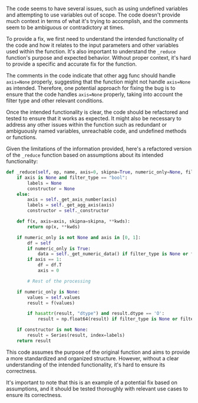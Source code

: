 The code seems to have several issues, such as using undefined variables and attempting to use variables out of scope. The code doesn't provide much context in terms of what it's trying to accomplish, and the comments seem to be ambiguous or contradictory at times.

To provide a fix, we first need to understand the intended functionality of the code and how it relates to the input parameters and other variables used within the function. It's also important to understand the `_reduce` function's purpose and expected behavior. Without proper context, it's hard to provide a specific and accurate fix for the function.

The comments in the code indicate that other agg func should handle `axis=None` properly, suggesting that the function might not handle `axis=None` as intended. Therefore, one potential approach for fixing the bug is to ensure that the code handles `axis=None` properly, taking into account the filter type and other relevant conditions.

Once the intended functionality is clear, the code should be refactored and tested to ensure that it works as expected. It might also be necessary to address any other issues within the function such as redundant or ambiguously named variables, unreachable code, and undefined methods or functions.

Given the limitations of the information provided, here's a refactored version of the `_reduce` function based on assumptions about its intended functionality:

```python
def _reduce(self, op, name, axis=0, skipna=True, numeric_only=None, filter_type=None, **kwds):
    if axis is None and filter_type == "bool":
        labels = None
        constructor = None
    else:
        axis = self._get_axis_number(axis)
        labels = self._get_agg_axis(axis)
        constructor = self._constructor

    def f(x, axis=axis, skipna=skipna, **kwds):
        return op(x, **kwds)

    if numeric_only is not None and axis in [0, 1]:
        df = self
        if numeric_only is True:
            data = self._get_numeric_data() if filter_type is None or filter_type == "numeric" else self
        if axis == 1:
            df = df.T
            axis = 0

        # Rest of the processing

    if numeric_only is None:
        values = self.values
        result = f(values)

        if hasattr(result, "dtype") and result.dtype == 'O':
            result = np.float64(result) if filter_type is None or filter_type == "numeric" else result.astype(np.bool_)

    if constructor is not None:
        result = Series(result, index=labels)
    return result
```

This code assumes the purpose of the original function and aims to provide a more standardized and organized structure. However, without a clear understanding of the intended functionality, it's hard to ensure its correctness.

It's important to note that this is an example of a potential fix based on assumptions, and it should be tested thoroughly with relevant use cases to ensure its correctness.